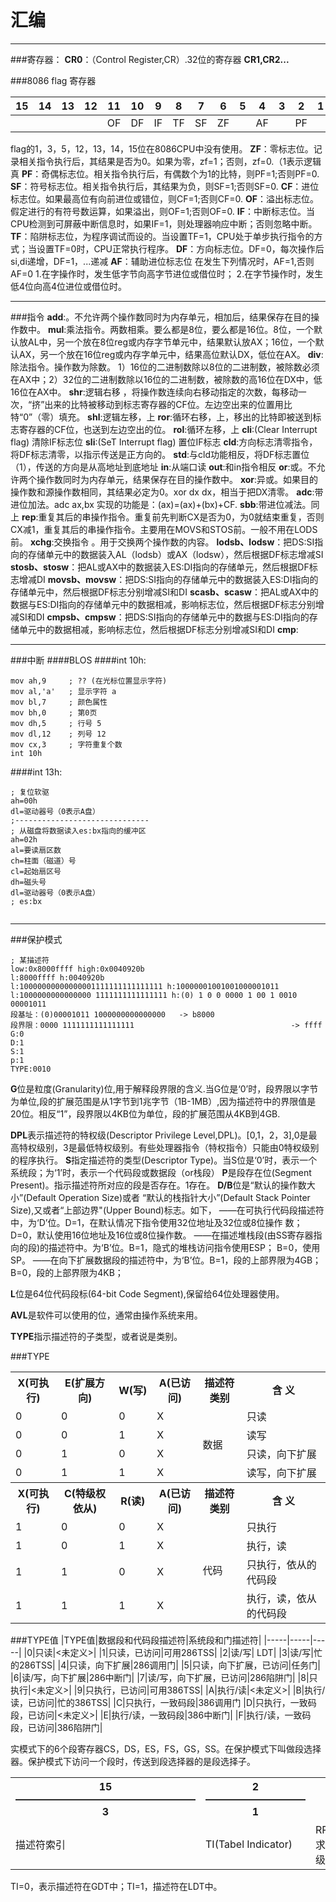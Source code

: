 # 汇编

---
###寄存器：
 **CR0**：（Control Register,CR）.32位的寄存器
 **CR1,CR2...**
 
###8086 flag 寄存器

| 15 | 14 | 13 | 12 | 11 | 10 | 9 | 8 | 7 | 6 | 5 | 4 | 3 | 2 | 1 | 0 |
| --- |---|---| --- |--- |--- |---|---|---|---|---|---|---|---|---|--- |
| | | | | OF | DF | IF | TF | SF | ZF | | AF | | PF | | CF|

flag的1，3，5，12，13，14，15位在8086CPU中没有使用。
**ZF**：零标志位。记录相关指令执行后，其结果是否为0。如果为零，zf=1；否则，zf=0.（1表示逻辑真
**PF**：奇偶标志位。相关指令执行后，有偶数个为1的比特，则PF=1;否则PF=0.
**SF**：符号标志位。相关指令执行后，其结果为负，则SF=1;否则SF=0.
**CF**：进位标志位。如果最高位有向前进位或错位，则CF=1;否则CF=0.
**OF**：溢出标志位。假定进行的有符号数运算，如果溢出，则OF=1;否则OF=0.
**IF**：中断标志位。当CPU检测到可屏蔽中断信息时，如果IF=1，则处理器响应中断；否则忽略中断。
**TF**：陷阱标志位，为程序调试而设的。当设置TF=1，CPU处于单步执行指令的方式；当设置TF=0时，CPU正常执行程序。
**DF**：方向标志位。DF=0，每次操作后si,di递增，DF=1，...递减
**AF**：辅助进位标志位
在发生下列情况时，AF=1,否则AF=0
    1.在字操作时，发生低字节向高字节进位或借位时；
    2.在字节操作时，发生低4位向高4位进位或借位时。

---
###指令
**add**:。不允许两个操作数同时为内存单元，相加后，结果保存在目的操作数中。
 **mul**:乘法指令。两数相乘。要么都是8位，要么都是16位。8位，一个默认放AL中，另一个放在8位reg或内存字节单元中，结果默认放AX；16位，一个默认AX，另一个放在16位reg或内存字单元中，结果高位默认DX，低位在AX。
 **div**: 除法指令。操作数为除数。 1）16位的二进制数除以8位的二进制数，被除数必须在AX中；2）32位的二进制数除以16位的二进制数，被除数的高16位在DX中，低16位在AX中。
 **shr**:逻辑右移 ，将操作数连续向右移动指定的次数，每移动一次，“挤”出来的比特被移动到标志寄存器的CF位。左边空出来的位置用比特“0”（零）填充。
 **shl**:逻辑左移，上
 **ror**:循环右移，上，移出的比特即被送到标志寄存器的CF位，也送到左边空出的位。
 **rol**:循环左移，上
**cli**:(Clear Interrupt flag) 清除IF标志位
 **sli**:(SeT Interrupt flag) 置位IF标志
 **cld**:方向标志清零指令，将DF标志清零，以指示传送是正方向的。
     **std**:与cld功能相反，将DF标志置位（1），传送的方向是从高地址到底地址
     **in**:从端口读
     **out**:和in指令相反
     **or**:或。不允许两个操作数同时为内存单元，结果保存在目的操作数中。
     **xor**:异或。如果目的操作数和源操作数相同，其结果必定为0。xor dx dx，相当于把DX清零。
     **adc**:带进位加法。adc ax,bx 实现的功能是：(ax)=(ax)+(bx)+CF.
     **sbb**:带进位减法。同上
     **rep**:重复其后的串操作指令。重复前先判断CX是否为0，为0就结束重复，否则CX减1，重复其后的串操作指令。主要用在MOVS和STOS前。一般不用在LODS前。
     **xchg**:交换指令 。用于交换两个操作数的内容。
      **lodsb、lodsw**：把DS:SI指向的存储单元中的数据装入AL（lodsb）或AX（lodsw），然后根据DF标志增减SI
     **stosb、stosw**：把AL或AX中的数据装入ES:DI指向的存储单元，然后根据DF标志增减DI
     **movsb、movsw**：把DS:SI指向的存储单元中的数据装入ES:DI指向的存储单元中，然后根据DF标志分别增减SI和DI
     **scasb、scasw**：把AL或AX中的数据与ES:DI指向的存储单元中的数据相减，影响标志位，然后根据DF标志分别增减SI和DI
     **cmpsb、cmpsw**：把DS:SI指向的存储单元中的数据与ES:DI指向的存储单元中的数据相减，影响标志位，然后根据DF标志分别增减SI和DI
     **cmp**:

---
###中断 
####BLOS
####int 10h:
``` x86asm
mov ah,9     ; ?? (在光标位置显示字符)
mov al,'a'   ; 显示字符 a
mov bl,7     ; 颜色属性
mov bh,0     ; 第0页
mov dh,5     ; 行号 5
mov dl,12    ; 列号 12
mov cx,3     ; 字符重复个数
int 10h
```
####int 13h:
``` x86asm
; 复位软驱
ah=00h
dl=驱动器号（0表示A盘）
;------------------------------
; 从磁盘将数据读入es:bx指向的缓冲区
ah=02h
al=要读扇区数
ch=柱面（磁道）号
cl=起始扇区号
dh=磁头号
dl=驱动器号（0表示A盘）
; es:bx


```
---
###保护模式

    ; 某描述符
    low:0x8000ffff high:0x0040920b
    l:8000ffff h:0040920b
    l:10000000000000001111111111111111 h:10000001001001000001011
    l:1000000000000000 1111111111111111 h:(0) 1 0 0 0000 1 00 1 0010 00001011
    段基址：(0)00001011 1000000000000000   -> b8000
    段界限：0000 1111111111111111                                   -> ffff
    G:0
    D:1
    S:1
    p:1
    TYPE:0010

**G**位是粒度(Granularity)位,用于解释段界限的含义.当G位是‘0’时，段界限以字节为单位,段的扩展范围是从1字节到1兆字节（1B-1MB）,因为描述符中的界限值是20位。相反“1”，段界限以4KB位为单位，段的扩展范围从4KB到4GB.

**DPL**表示描述符的特权级(Descriptor Privilege Level,DPL)。[0,1，2，3],0是最高特权级别，3是最低特权级别。有些处理器指令（特权指令）只能由0特权级别的程序执行。
 **S**指定描述符的类型(Descriptor Type)。当S位是‘0’时，表示一个系统段；为‘1’时，表示一个代码段或数据段（or栈段）
 **P**是段存在位(Segment Present)。指示描述符所对应的段是否存在。1存在。 
**D/B**位是“默认的操作数大小”(Default Operation Size)或者 “默认的栈指针大小”(Default Stack Pointer Size),又或者“上部边界"(Upper Bound)标志。如下，
——在可执行代码段描述符中，为‘D’位。D=1，在默认情况下指令使用32位地址及32位或8位操作                              数； D=0，默认使用16位地址及16位或8位操作数。
——在描述堆栈段(由SS寄存器指向的段)的描述符中。为‘B’位。B=1，隐式的堆栈访问指令使用ESP；                        B=0，使用SP。
——在向下扩展数据段的描述符中，为‘B’位。B=1，段的上部界限为4GB；B=0，段的上部界限为4KB；
 
 **L**位是64位代码段标(64-bit Code Segment),保留给64位处理器使用。
 
 **AVL**是软件可以使用的位，通常由操作系统来用。

 **TYPE**指示描述符的子类型，或者说是类别。

###TYPE
<table>
    <tr>
        <th>X(可执行)</th>
        <th>E(扩展方向)</th>
        <th>W(写)</th>
        <th>A(已访问)</th>
        <th>描述符类别</th>
        <th>含 义</th>
    </tr>
    <tr>
        <td>0</td>
        <td>0</td>
        <td>0</td>
        <td>X</td>
        <td rowspan="4">数据</td>
        <td>只读</td>
    </tr>
     <tr>
        <td>0</td>
        <td>0</td>
        <td>1</td>
        <td>X</td>
        <td>读写</td>
    </tr>  <tr>
        <td>0</td>
        <td>1</td>
        <td>0</td>
        <td>X</td>
       <td>只读，向下扩展</td>
    </tr>  <tr>
        <td>0</td>
        <td>1</td>
        <td>1</td>
        <td>X</td>
        <td>读写，向下扩展</td>
    </tr>
      <tr>
    <th>X(可执行)</th>
         <th>C(特级权依从)</th>       
        <th>R(读)</th>
        <th>A(已访问)</th>
        <th>描述符类别</th>
        <th>含 义</th>
    </tr>
    <tr>
        <td>1</td>
        <td>0</td>
        <td>0</td>
        <td>X</td>
        <td rowspan="4">代码</td>
        <td>只执行</td>
    </tr>
     <tr>
        <td>1</td>
        <td>0</td>
        <td>1</td>
        <td>X</td>
        <td>执行，读</td>
    </tr>  <tr>
        <td>1</td>
        <td>1</td>
        <td>0</td>
        <td>X</td>
       <td>只执行，依从的代码段</td>
    </tr>  <tr>
        <td>1</td>
        <td>1</td>
        <td>1</td>
        <td>X</td>
        <td>执行，读，依从的代码段</td>
    </tr>
</table>


###TYPE值
|TYPE值|数据段和代码段描述符|系统段和门描述符|
|-----|-----|-----|
|0|只读|<未定义>|
|1|只读，已访问|可用286TSS|
|2|读/写| LDT|
|3|读/写|忙的286TSS|
|4|只读，向下扩展|286调用门|
|5|只读，向下扩展，已访问|任务门|
|6|读/写，向下扩展|286中断门|
|7|读/写，向下扩展，已访问|286陷阱门|
|8|只执行|<未定义>|
|9|只执行，已访问|可用386TSS|
|A|执行/读|<未定义>|
|B|执行/读，已访问|忙的386TSS|
|C|只执行，一致码段|386调用门
|D|只执行，一致码段，已访问|<未定义>|
|E|执行/读，一致码段|386中断门|
|F|执行/读，一致码段，已访问|386陷阱门|

实模式下的6个段寄存器CS，DS，ES，FS，GS，SS。在保护模式下叫做段选择器。保护模式下访问一个段时，传送到段选择器的是段选择子。



<table>
    <tr>
        <th>15 —————————————————— 3</th>
        <th>2——————————1</th>
        <th>0</th>
     </tr>
    <tr>
        <td>描述符索引</td>
        <td>TI(Tabel Indicator)</td>
        <td>RPL(请求特权级)</td>
        </tr>
        </table>
TI=0，表示描述符在GDT中；TI=1，描述符在LDT中。

